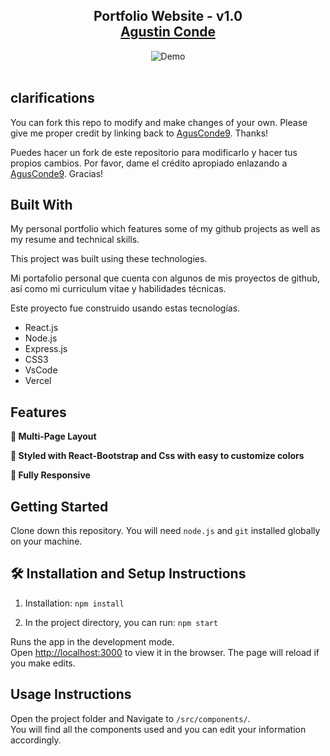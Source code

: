 <h2 align="center">
  Portfolio Website - v1.0<br/>
  <a href="https://soumyajit.vercel.app/" target="_blank">Agustin Conde</a>
</h2>
<div align="center">
  <img alt="Demo" src="./Images/readme-img1.png" />
</div>

<br/>


## clarifications

You can fork this repo to modify and make changes of your own. Please give me proper credit by linking back to [AgusConde9](https://github.com/AgusConde9/Agustin-Conde-Portfolio). Thanks!

Puedes hacer un fork de este repositorio para modificarlo y hacer tus propios cambios. Por favor, dame el crédito apropiado enlazando a [AgusConde9](https://github.com/AgusConde9/Agustin-Conde-Portfolio). Gracias!
## Built With

My personal portfolio which features some of my github projects as well as my resume and technical skills.<br/>

This project was built using these technologies.

Mi portafolio personal que cuenta con algunos de mis proyectos de github, así como mi curriculum vitae y habilidades técnicas.<br/>

Este proyecto fue construido usando estas tecnologías.

- React.js
- Node.js
- Express.js
- CSS3
- VsCode
- Vercel

## Features

**📖 Multi-Page Layout**

**🎨 Styled with React-Bootstrap and Css with easy to customize colors**

**📱 Fully Responsive**

## Getting Started

Clone down this repository. You will need `node.js` and `git` installed globally on your machine.

## 🛠 Installation and Setup Instructions

1. Installation: `npm install`

2. In the project directory, you can run: `npm start`

Runs the app in the development mode.\
Open [http://localhost:3000](http://localhost:3000) to view it in the browser.
The page will reload if you make edits.

## Usage Instructions

Open the project folder and Navigate to `/src/components/`. <br/>
You will find all the components used and you can edit your information accordingly.



